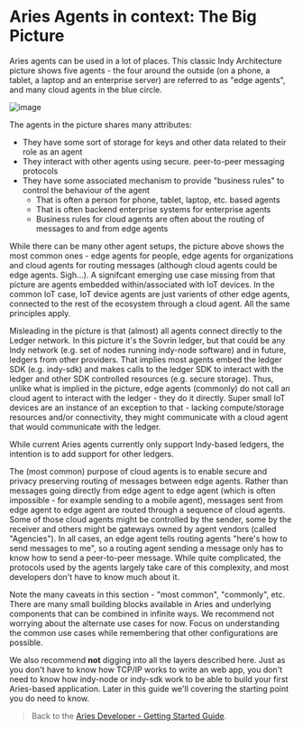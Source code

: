 # Aries Agents in context: The Big Picture

Aries agents can be used in a lot of places. This classic Indy Architecture picture shows five agents - the four around the outside (on a phone, a tablet, a laptop and an enterprise server) are referred to as "edge agents", and many cloud agents in the blue circle.

![image](https://cryptocalibur.com/wp-content/uploads/2018/06/sovrin-ico-3-600x402.png)

The agents in the picture shares many attributes:

- They have some sort of storage for keys and other data related to their role as an agent
- They interact with other agents using secure. peer-to-peer messaging protocols
- They have some associated mechanism to provide "business rules" to control the behaviour of the agent
  - That is often a person for phone, tablet, laptop, etc. based agents
  - That is often backend enterprise systems for enterprise agents
  - Business rules for cloud agents are often about the routing of messages to and from edge agents

While there can be many other agent setups, the picture above shows the most common ones - edge agents for people, edge agents for organizations and cloud agents for routing messages (although cloud agents could be edge agents. Sigh...). A signifcant emerging use case missing from that picture are agents embedded within/associated with IoT devices. In the common IoT case, IoT device agents are just varients of other edge agents, connected to the rest of the ecosystem through a cloud agent. All the same principles apply.

Misleading in the picture is that (almost) all agents connect directly to the Ledger network. In this picture it's the Sovrin ledger, but that could be any Indy network (e.g. set of nodes running indy-node software) and in future, ledgers from other providers. That implies most agents embed the ledger SDK (e.g. indy-sdk) and makes calls to the ledger SDK to interact with the ledger and other SDK controlled resources (e.g. secure storage). Thus, unlike what is implied in the picture, edge agents (commonly) do not call an cloud agent to interact with the ledger - they do it directly. Super small IoT devices are an instance of an exception to that - lacking compute/storage resources and/or connectivity, they might communicate with a cloud agent that would communicate with the ledger.

While current Aries agents currently only support Indy-based ledgers, the intention is to add support for other ledgers.

The (most common) purpose of cloud agents is to enable secure and privacy preserving routing of messages between edge agents. Rather than messages going directly from edge agent to edge agent (which is often impossible - for example sending to a mobile agent), messages sent from edge agent to edge agent are routed through a sequence of cloud agents. Some of those cloud agents might be controlled by the sender, some by the receiver and others might be gateways owned by agent vendors (called "Agencies"). In all cases, an edge agent tells routing agents "here's how to send messages to me", so a routing agent sending a message only has to know how to send a peer-to-peer message. While quite complicated, the protocols used by the agents largely take care of this complexity, and most developers don't have to know much about it.

Note the many caveats in this section - "most common", "commonly", etc. There are many small building blocks available in Aries and underlying components that can be combined in infinite ways. We recommend not worrying about the alternate use cases for now. Focus on understanding the common use cases while remembering that other configurations are possible.

We also recommend **not** digging into all the layers described here. Just as you don't have to know how TCP/IP works to write an web app, you don't need to know how indy-node or indy-sdk work to be able to build your first Aries-based application. Later in this guide we'll covering the starting point you do need to know.

> Back to the [Aries Developer - Getting Started Guide](README.md).
